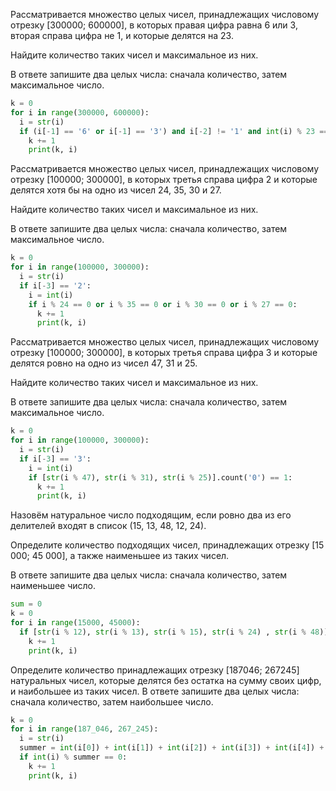 Рассматривается множество целых чисел, принадлежащих числовому отрезку [300000; 600000], в которых правая цифра равна 6 или 3, вторая справа цифра не 1, и которые делятся на 23.

Найдите количество таких чисел и максимальное из них.

В ответе запишите два целых числа: сначала количество, затем максимальное число.

```python
k = 0
for i in range(300000, 600000):
  i = str(i)
  if (i[-1] == '6' or i[-1] == '3') and i[-2] != '1' and int(i) % 23 == 0:
    k += 1
    print(k, i)
```

Рассматривается множество целых чисел, принадлежащих числовому отрезку [100000; 300000], в которых третья справа цифра 2 и которые делятся хотя бы на одно из чисел 24, 35, 30 и 27.

Найдите количество таких чисел и максимальное из них.

В ответе запишите два целых числа: сначала количество, затем максимальное число.

```python
k = 0
for i in range(100000, 300000):
  i = str(i)
  if i[-3] == '2':
    i = int(i)
    if i % 24 == 0 or i % 35 == 0 or i % 30 == 0 or i % 27 == 0:
      k += 1
      print(k, i)
```

Рассматривается множество целых чисел, принадлежащих числовому отрезку [100000; 300000], в которых третья справа цифра 3 и которые делятся ровно на одно из чисел 47, 31 и 25.

Найдите количество таких чисел и максимальное из них.

В ответе запишите два целых числа: сначала количество, затем максимальное число.

```python
k = 0
for i in range(100000, 300000):
  i = str(i)
  if i[-3] == '3':
    i = int(i)
    if [str(i % 47), str(i % 31), str(i % 25)].count('0') == 1:
      k += 1
      print(k, i)
```

Назовём натуральное число подходящим, если ровно два из его делителей входят в список (15, 13, 48, 12, 24).

Определите количество подходящих чисел, принадлежащих отрезку [15 000; 45 000], а также наименьшее из таких чисел.

В ответе запишите два целых числа: сначала количество, затем наименьшее число.

```python
sum = 0
k = 0
for i in range(15000, 45000):
  if [str(i % 12), str(i % 13), str(i % 15), str(i % 24) , str(i % 48)].count('0') == 2:
    k += 1
    print(k, i)
```

Определите количество принадлежащих отрезку [187046; 267245] натуральных чисел, которые делятся без остатка на сумму своих цифр, и наибольшее из таких чисел.
В ответе запишите два целых числа: сначала количество, затем наибольшее число.

```python
k = 0
for i in range(187_046, 267_245):
  i = str(i)
  summer = int(i[0]) + int(i[1]) + int(i[2]) + int(i[3]) + int(i[4]) + int(i[5])
  if int(i) % summer == 0:
    k += 1
    print(k, i)
```
